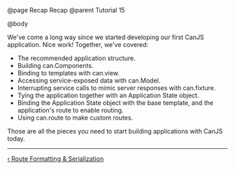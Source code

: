 @page Recap Recap
@parent Tutorial 15

@body

<div class="getting-started">

We've come a long way since we started developing our first CanJS application.
Nice work! Together, we've covered:

- The recommended application structure.
- Building can.Components.
- Binding to templates with can.view.
- Accessing service-exposed data with can.Model.
- Interrupting service calls to mimic server responses with can.fixture.
- Tying the application together with an Application State object.
- Binding the Application State object with the base template, and the
  application's route to enable routing.
- Using can.route to make custom routes.

Those are all the pieces you need to start building applications with CanJS
today.

<!--
If you're interested in more advanced topics, like using CanJS with
Dependency Management utilities like StealJS, Require, or Browserify, see the
[appendices](#appendices) for more information.
-->

- - -

<span class="pull-left">[&lsaquo; Route Formatting & Serialization](Routing.html)</span>

</div>
